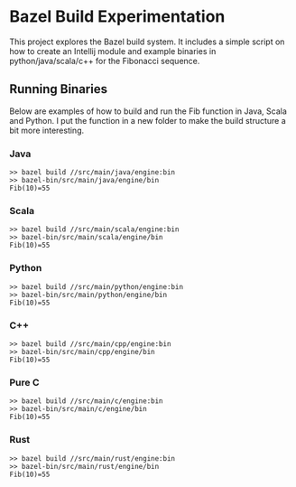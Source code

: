 # Bazel Build Experimentation

This project explores the Bazel build system.  It includes a simple script on how to create an Intellij module and example binaries in python/java/scala/c++ for the Fibonacci sequence.

## Running Binaries

Below are examples of how to build and run the Fib function in Java, Scala and Python.  I put the
function in a new folder to make the build structure a bit more interesting.

### Java

```
>> bazel build //src/main/java/engine:bin
>> bazel-bin/src/main/java/engine/bin
Fib(10)=55
```

### Scala

```
>> bazel build //src/main/scala/engine:bin
>> bazel-bin/src/main/scala/engine/bin
Fib(10)=55
```

### Python

```
>> bazel build //src/main/python/engine:bin
>> bazel-bin/src/main/python/engine/bin
Fib(10)=55
```

### C++

```
>> bazel build //src/main/cpp/engine:bin
>> bazel-bin/src/main/cpp/engine/bin
Fib(10)=55
```

### Pure C

```
>> bazel build //src/main/c/engine:bin
>> bazel-bin/src/main/c/engine/bin
Fib(10)=55
```

### Rust

```
>> bazel build //src/main/rust/engine:bin
>> bazel-bin/src/main/rust/engine/bin
Fib(10)=55
```